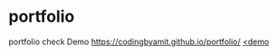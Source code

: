 # portfolio
portfolio
check Demo https://codingbyamit.github.io/portfolio/
<a href ="https://codingbyamit.github.io/portfolio/"><demo</a>
